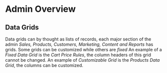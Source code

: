 # Admin Overview

## Data Grids

Data grids can by thought as lists of records, each major section of the admin _Sales, Products, Customers, Marketing, Content and Reports_ has grids. Some grids can be customized while others are _fixed_
An example of a _Fixed Data Grid_ is the _Cart Price Rules_, the column headers of this grid cannot be changed.
An example of _Customizable Grid_ is the _Products Data Grid_, the columns can be customized.
